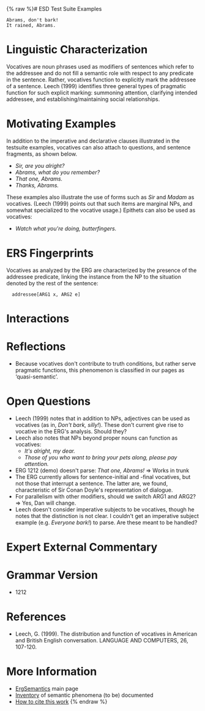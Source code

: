 {% raw %}# ESD Test Suite Examples

    Abrams, don't bark!
    It rained, Abrams.

# Linguistic Characterization

Vocatives are noun phrases used as modifiers of sentences which refer to
the addressee and do not fill a semantic role with respect to any
predicate in the sentence. Rather, vocatives function to explicitly mark
the addressee of a sentence. Leech (1999) identifies three general types
of pragmatic function for such explicit marking: summoning attention,
clarifying intended addressee, and establishing/maintaining social
relationships.

# Motivating Examples

In addition to the imperative and declarative clauses illustrated in the
testsuite examples, vocatives can also attach to questions, and sentence
fragments, as shown below.

- *Sir, are you alright?*
- *Abrams, what do you remember?*
- *That one, Abrams.*
- *Thanks, Abrams.*

These examples also illustrate the use of forms such as *Sir* and
*Madam* as vocatives. (Leech (1999) points out that such items are
marginal NPs, and somewhat specialized to the vocative usage.) Epithets
can also be used as vocatives:

- *Watch what you're doing, butterfingers.*

# ERS Fingerprints

Vocatives as analyzed by the ERG are characterized by the presence of
the addressee predicate, linking the instance from the NP to the
situation denoted by the rest of the sentence:

      addressee[ARG1 x, ARG2 e]

# Interactions

# Reflections

- Because vocatives don't contribute to truth conditions, but rather
serve pragmatic functions, this phenomenon is classified in our
pages as ‘quasi-semantic’.

# Open Questions

- Leech (1999) notes that in addition to NPs, adjectives can be used
as vocatives (as in, *Don't bark, silly!*). These don't current give
rise to vocative in the ERG's analysis. Should they?
- Leech also notes that NPs beyond proper nouns can function as
vocatives:
  - *It's alright, my dear.*
  - *Those of you who want to bring your pets along, please pay
attention.*
- ERG 1212 (demo) doesn't parse: *That one, Abrams!* =&gt; Works in
trunk
- The ERG currently allows for sentence-initial and -final vocatives,
but not those that interrupt a sentence. The latter are, we found,
characteristic of Sir Conan Doyle's representation of dialogue.
- For parallelism with other modifiers, should we switch ARG1 and
ARG2? =&gt; Yes, Dan will change.
- Leech doesn't consider imperative subjects to be vocatives, though
he notes that the distinction is not clear. I couldn't get an
imperative subject example (e.g. *Everyone bark!*) to parse. Are
these meant to be handled?

# Expert External Commentary

# Grammar Version

- 1212

# References

- Leech, G. (1999). The distribution and function of vocatives in
American and British English conversation. LANGUAGE AND COMPUTERS,
26, 107-120.

# More Information

- [ErgSemantics](https://blog.inductorsoftware.com/docsproto/erg/ErgSemantics) main page
- [Inventory](https://blog.inductorsoftware.com/docsproto/erg/ErgSemantics_Inventory) of semantic phenomena (to be)
documented
- [How to cite this work](https://blog.inductorsoftware.com/docsproto/erg/ErgSemantics_HowToCite)
<update date omitted for speed>{% endraw %}